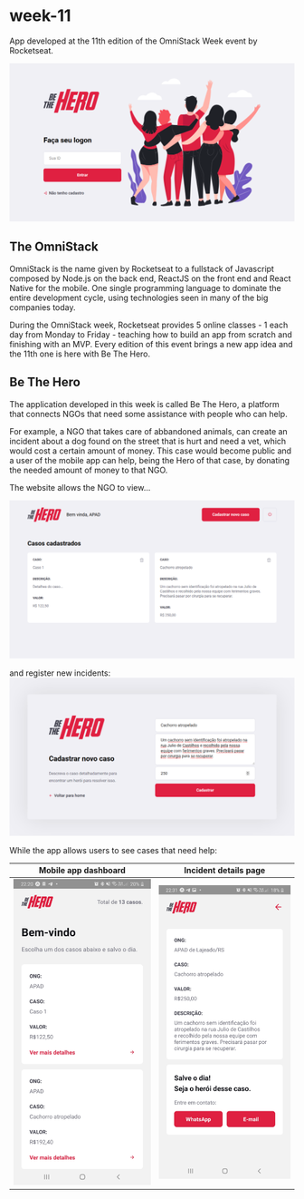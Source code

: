 # week-11
App developed at the 11th edition of the OmniStack Week event by Rocketseat.

![Login page](/readme_images/BeTheHero-LoginPage.png)

## The OmniStack

OmniStack is the name given by Rocketseat to a fullstack of Javascript composed by Node.js on the back end, ReactJS on the front end and React Native for the mobile. One single programming language to dominate the entire development cycle, using technologies seen in many of the big companies today.


During the OmniStack week, Rocketseat provides 5 online classes - 1 each day from Monday to Friday - teaching how to build an app from scratch and finishing with an MVP. Every edition of this event brings a new app idea and the 11th one is here with Be The Hero.

## Be The Hero

The application developed in this week is called Be The Hero, a platform that connects NGOs  that need some assistance with people who can help.


For example, a NGO that takes care of abbandoned animals, can create an incident about a dog found on the street that is hurt and need a vet, which would cost a certain amount of money. This case would become public and a user of the mobile app can help, being the Hero of that case, by donating the needed amount of money to that NGO.


The website allows the NGO to view...

![NGO Profile page](/readme_images/BeTheHero-NGOProfilePage.png)

and register new incidents:
![Registering a new incident](/readme_images/BeTheHero-NewIncident.png)


While the app allows users to see cases that need help:


Mobile app dashboard       |  Incident details page
:-------------------------:|:-------------------------:
![Mobile app's dashboard](/readme_images/BeTheHero-AppDashboard.jpg)  |  ![Incident details page](/readme_images/BeTheHero-IncidentDetails.jpg)

